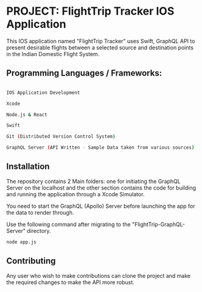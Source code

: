 # PROJECT: FlightTrip Tracker IOS Application

This IOS application named "FlightTrip Tracker" uses Swift, GraphQL API to present desirable flights between a selected source and destination points in the Indian Domestic Flight System.


## Programming Languages / Frameworks:

``` bash

IOS Application Development

Xcode

Node.js & React

Swift

Git (Distributed Version Control System)

GraphQL Server (API Written - Sample Data taken from various sources)

```

## Installation

The repository contains 2 Main folders: one for initiating the GraphQL Server on the localhost and the other section contains the code for building and running the application through a Xcode Simulator.

You need to start the GraphQL (Apollo) Server before launching the app for the data to render through.

Use the following command after migrating to the "FlightTrip-GraphQL-Server" directory.

``` bash
node app.js
```


## Contributing

Any user who wish to make contributions can clone the project and make the required changes to make the API more robust. 
